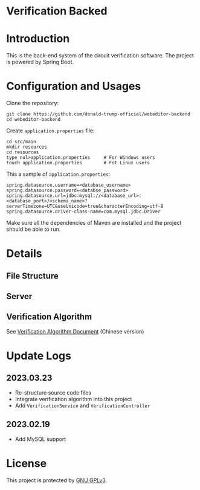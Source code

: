 # Verification Backed

# Introduction

This is the back-end system of the circuit verification software. The project is powered by Spring Boot.

# Configuration and Usages

Clone the repository:

```shell
git clone https://github.com/donald-trump-official/webeditor-backend
cd webeditor-backend
```

Create `application.properties` file:

```shell
cd src/main
mkdir resources
cd resources
type nul>application.properties		# For Windows users
touch application.properties		# Fot Linux users
```

This a sample of `application.properties`:

```
spring.datasource.username=<database_username>
spring.datasource.password=<databse_password>
spring.datasource.url=jdbc:mysql://<database_url>:<database_port>/<schema_name>?serverTimezone=UTC&useUnicode=true&characterEncoding=utf-8
spring.datasource.driver-class-name=com.mysql.jdbc.Driver
```

Make sure all the dependencies of Maven are installed and the project should be able to run.

# Details

## File Structure



## Server



## Verification Algorithm

See <a href='./doc/README-Verification-CN.md'>Verification Algorithm Document</a> (Chinese version)

# Update Logs

## 2023.03.23

- Re-structure source code files
- Integrate verification algorithm into this project
- Add `VerificationService` and `VerificationController`

## 2023.02.19

- Add MySQL support

# License

This project is protected by <a href='https://www.gnu.org/licenses/gpl-3.0.html'>GNU GPLv3</a>.